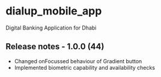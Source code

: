 # dialup_mobile_app

Digital Banking Application for Dhabi

## Release notes - 1.0.0 (44)

- Changed onFocussed behaviour of Gradient button
- Implemented biometric capability and availability checks
